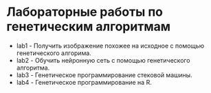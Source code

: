 Лабораторные работы по генетическим алгоритмам
=========

 * lab1 - Получить изображение похожее на исходное с помощью генетического алгорима.
 * lab2 - Обучить нейронную сеть с помощью генетического алгоритма.
 * lab3 - Генетическое программирование стековой машины.
 * lab4 - Генетическое программирование на R.
